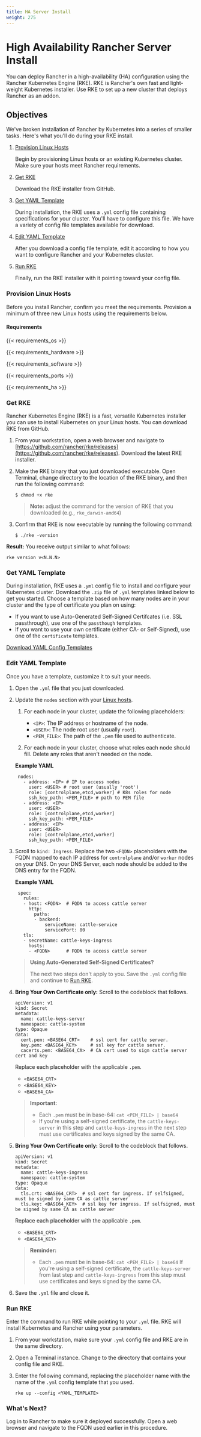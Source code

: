 ```yaml
---
title: HA Server Install
weight: 275
---
```

# High Availability Rancher Server Install

You can deploy Rancher in a high-availability (HA) configuration using the Rancher Kubernetes Engine (RKE). RKE is Rancher's own fast and light-weight Kubernetes installer. Use RKE to set up a new cluster that deploys Rancher as an addon.

## Objectives

We've broken installation of Rancher by Kubernetes into a series of smaller tasks. Here's what you'll do during your RKE install.

1. [Provision Linux Hosts](#provision-linux-hosts)

	Begin by provisioning Linux hosts or an existing Kubernetes cluster. Make sure your hosts meet Rancher requirements.

2. [Get RKE](#get-rke)

	Download the RKE installer from GitHub.

3. [Get YAML Template](#get-yaml-template)

	During installation, the RKE uses a `.yml` config file containing specifications for your cluster. You'll have to configure this file. We have a variety of config file templates available for download.

4. [Edit YAML Template](#edit-yaml-template)

	After you download a config file template, edit it according to how you want to configure Rancher and your Kubernetes cluster.

5. [Run RKE](#run-rke)

	Finally, run the RKE installer with it pointing toward your config file.

### Provision Linux Hosts

Before you install Rancher, confirm you meet the requirements. Provision a minimum of three new Linux hosts using the requirements below.

#### Requirements

{{< requirements_os >}}

{{< requirements_hardware >}}

{{< requirements_software >}}

{{< requirements_ports >}}

{{< requirements_ha >}}

### Get RKE

Rancher Kubernetes Engine (RKE) is a fast, versatile Kubernetes installer you can use to install Kubernetes on your Linux hosts. You can download RKE from GitHub.

1. From your workstation, open a web browser and navigate to [https://github.com/rancher/rke/releases](https://github.com/rancher/rke/releases). Download the latest RKE installer.

2. Make the RKE binary that you just downloaded executable. Open Terminal, change directory to the location of the RKE binary, and then run the following command:

    ```
    $ chmod +x rke
    ```

    >**Note:** adjust the command for the version of RKE that you downloaded (e.g., `rke_darwin-amd64`)

3.  Confirm that RKE is now executable by running the following command:

    ```
    $ ./rke -version
    ```

**Result:** You receive output similar to what follows:
```
rke version v<N.N.N>
```

### Get YAML Template

During installation, RKE uses a `.yml` config file to install and configure your Kubernetes cluster. Download the `.zip` file of `.yml` templates linked below to get you started. Choose a template based on how many nodes are in your cluster and the type of certificate you plan on using:

- If you want to use Auto-Generated Self-Signed Certifcates (i.e. SSL passthrough), use one of the `passthough` templates.
- If you want to use your own certificate (either CA- or Self-Signed), use one of the `certificate` templates.

[Download YAML Config Templates](https://gist.github.com/MBishop17/ca4691a1b126a93bf8f21bc15d44ce02)

### Edit YAML Template

Once you have a template, customize it to suit your needs.

1. Open the `.yml` file that you just downloaded.

2. Update the `nodes` section with your [Linux hosts](#provision-linux-hosts).

	1. For each node in your cluster, update the following placeholders:

		- `<IP>`: The IP address or hostname of the node.
		- `<USER>`: The node root user (usually `root`).
		- `<PEM_FILE>`: The path of the `.pem` file used to authenticate.

	2. For each node in your cluster, choose what roles each node should fill. Delete any roles that aren't needed on the node.

    **Example YAML**

		nodes:
		  - address: <IP> # IP to access nodes
			user: <USER> # root user (usually 'root')
			role: [controlplane,etcd,worker] # K8s roles for node
			ssh_key_path: <PEM_FILE> # path to PEM file
		  - address: <IP>
			user: <USER>
			role: [controlplane,etcd,worker]
			ssh_key_path: <PEM_FILE>
		  - address: <IP>
			user: <USER>
			role: [controlplane,etcd,worker]
			ssh_key_path: <PEM_FILE>

3. Scroll to `kind: Ingress`. Replace the two `<FQDN>` placeholders with the FQDN mapped to each IP address for `controlplane` and/or `worker` nodes on your DNS. On your DNS Server, each node should be added to the DNS entry for the FQDN.

	**Example YAML**

		spec:
		  rules:
		  - host: <FQDN>  # FQDN to access cattle server
			http:
			  paths:
			  - backend:
				  serviceName: cattle-service
				  servicePort: 80
		  tls:
		  - secretName: cattle-keys-ingress
			hosts:
			- <FQDN>      # FQDN to access cattle server


    >**Using Auto-Generated Self-Signed Certificates?**
    >
    >The next two steps don't apply to you. Save the `.yml` config file and continue to [Run RKE](#run-rke).

4. **Bring Your Own Certificate only:** Scroll to the codeblock that follows.

    ```
    apiVersion: v1
    kind: Secret
    metadata:
      name: cattle-keys-server
      namespace: cattle-system
    type: Opaque
    data:
      cert.pem: <BASE64_CRT>    # ssl cert for cattle server.
      key.pem: <BASE64_KEY>     # ssl key for cattle server.
      cacerts.pem: <BASE64_CA>  # CA cert used to sign cattle server cert and key
    ```

    Replace each placeholder with the applicable `.pem`.

    - `<BASE64_CRT>`
    - `<BASE64_KEY>`
    - `<BASE64_CA>`

	>**Important:**
    >
    >   - Each `.pem` must be in base-64: `cat <PEM_FILE> | base64`
    >   - If you're using a self-signed certificate, the `cattle-keys-server` in this step and `cattle-keys-ingress` in the next step must use certificates and keys signed by the same CA.

5. **Bring Your Own Certificate only:** Scroll to the codeblock that follows.

    ```
    apiVersion: v1
    kind: Secret
    metadata:
      name: cattle-keys-ingress
      namespace: cattle-system
    type: Opaque
    data:
      tls.crt: <BASE64_CRT>  # ssl cert for ingress. If selfsigned, must be signed by same CA as cattle server
      tls.key: <BASE64_KEY>  # ssl key for ingress. If selfsigned, must be signed by same CA as cattle server
    ```

    Replace each placeholder with the applicable `.pem`.

    - `<BASE64_CRT>`
    - `<BASE64_KEY>`


    >**Reminder:**
    >
    >   - Each `.pem` must be in base-64: `cat <PEM_FILE> | base64`
    >   If you're using a self-signed certificate, the `cattle-keys-server` from last step and `cattle-keys-ingress` from this step must use certificates and keys signed by the same CA.

6. Save the `.yml` file and close it.

### Run RKE

Enter the command to run RKE while pointing to your `.yml` file. RKE will install Kubernetes and Rancher using your parameters.

1. From your workstation, make sure your `.yml` config file and RKE are in the same directory.

2. Open a Terminal instance. Change to the directory that contains your config file and RKE.

3. Enter the following command, replacing the placeholder name with the name of the `.yml` config template that you used.

	```
	rke up --config <YAML_TEMPLATE>
	```

### What's Next?

Log in to Rancher to make sure it deployed successfully. Open a web browser and navigate to the FQDN used earlier in this procedure.
